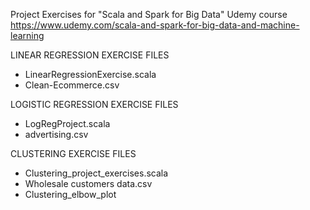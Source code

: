 Project Exercises for "Scala and Spark for Big Data" Udemy course
https://www.udemy.com/scala-and-spark-for-big-data-and-machine-learning

LINEAR REGRESSION EXERCISE FILES
- LinearRegressionExercise.scala
- Clean-Ecommerce.csv


LOGISTIC REGRESSION EXERCISE FILES
- LogRegProject.scala
- advertising.csv


CLUSTERING EXERCISE FILES
- Clustering_project_exercises.scala
- Wholesale customers data.csv
- Clustering_elbow_plot
